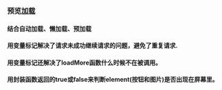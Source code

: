 ### 预览[加载](https://shenfeng1945.github.io/Load/loadAll)
#### 结合自动加载、懒加载、预加载
#### 用变量标记解决了请求未成功继续请求的问题，避免了重复请求.
#### 用变量标记还解决了loadMore函数什么时候不在被调用。
#### 用封装函数返回的true或false来判断element(按钮和图片)是否出现在屏幕里。
